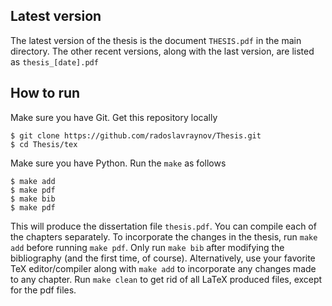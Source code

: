 ## Latest version

The latest version of the thesis is the document `THESIS.pdf` in the main directory.
The other recent versions, along with the last version, are listed as `thesis_[date].pdf`

## How to run

Make sure you have Git. Get this repository locally

    $ git clone https://github.com/radoslavraynov/Thesis.git
	$ cd Thesis/tex

Make sure you have Python. Run the `make` as follows

    $ make add
	$ make pdf
	$ make bib
	$ make pdf

This will produce the dissertation file `thesis.pdf`.
You can compile each of the chapters separately.
To incorporate the changes in the thesis, run `make add` before running `make pdf`.
Only run `make bib` after modifying the bibliography (and the first time, of course).
Alternatively, use your favorite TeX editor/compiler along with
`make add` to incorporate any changes made to any chapter.
Run `make clean` to get rid of all LaTeX produced files, except for the pdf files.